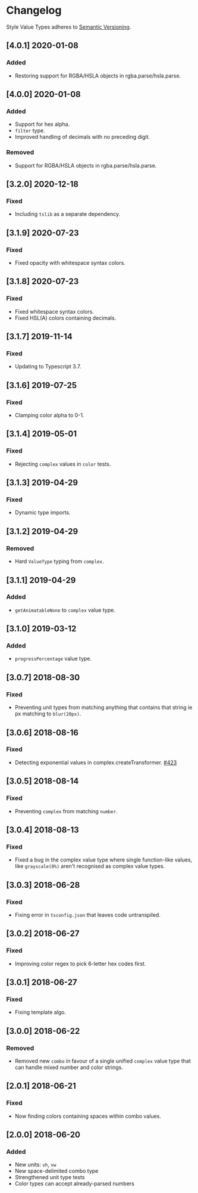 # Changelog

Style Value Types adheres to [Semantic Versioning](http://semver.org/).

## [4.0.1] 2020-01-08

### Added

- Restoring support for RGBA/HSLA objects in rgba.parse/hsla.parse.

## [4.0.0] 2020-01-08

### Added

- Support for hex alpha.
- `filter` type.
- Improved handling of decimals with no preceding digit.

### Removed

- Support for RGBA/HSLA objects in rgba.parse/hsla.parse.

## [3.2.0] 2020-12-18

### Fixed

- Including `tslib` as a separate dependency.

## [3.1.9] 2020-07-23

### Fixed

- Fixed opacity with whitespace syntax colors.

## [3.1.8] 2020-07-23

### Fixed

- Fixed whitespace syntax colors.
- Fixed HSL(A) colors containing decimals.

## [3.1.7] 2019-11-14

### Fixed

- Updating to Typescript 3.7.

## [3.1.6] 2019-07-25

### Fixed

- Clamping color alpha to 0-1.

## [3.1.4] 2019-05-01

### Fixed

- Rejecting `complex` values in `color` tests.

## [3.1.3] 2019-04-29

### Fixed

- Dynamic type imports.

## [3.1.2] 2019-04-29

### Removed

- Hard `ValueType` typing from `complex`.

## [3.1.1] 2019-04-29

### Added

- `getAnimatableNone` to `complex` value type.

## [3.1.0] 2019-03-12

### Added

- `progressPercentage` value type.

## [3.0.7] 2018-08-30

### Fixed

- Preventing unit types from matching anything that contains that string ie px matching to `blur(20px)`.

## [3.0.6] 2018-08-16

### Fixed

- Detecting exponential values in complex.createTransformer. [#423](https://github.com/Popmotion/popmotion/issues/423)

## [3.0.5] 2018-08-14

### Fixed

- Preventing `complex` from matching `number`.

## [3.0.4] 2018-08-13

### Fixed

- Fixed a bug in the complex value type where single function-like values, like `grayscale(0%)` aren't recognised as complex value types.

## [3.0.3] 2018-06-28

### Fixed

- Fixing error in `tsconfig.json` that leaves code untranspiled.

## [3.0.2] 2018-06-27

### Fixed

- Improving color regex to pick 6-letter hex codes first.

## [3.0.1] 2018-06-27

### Fixed

- Fixing template algo.

## [3.0.0] 2018-06-22

### Removed

- Removed new `combo` in favour of a single unified `complex` value type that can handle mixed number and color strings.

## [2.0.1] 2018-06-21

### Fixed

- Now finding colors containing spaces within combo values.

## [2.0.0] 2018-06-20

### Added

- New units: `vh`, `vw`
- New space-delimited combo type
- Strengthened unit type tests
- Color types can accept already-parsed numbers
